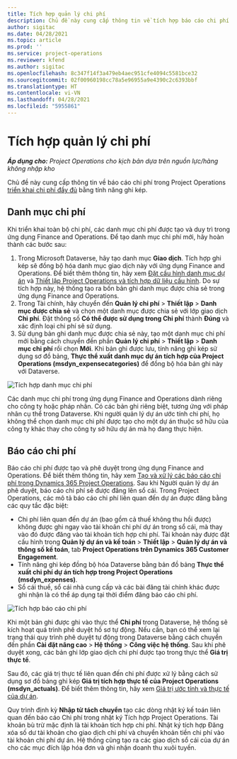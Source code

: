 ```yaml
---
title: Tích hợp quản lý chi phí
description: Chủ đề này cung cấp thông tin về tích hợp báo cáo chi phí trong Project Operations bằng tính năng ghi kép.
author: sigitac
ms.date: 04/28/2021
ms.topic: article
ms.prod: ''
ms.service: project-operations
ms.reviewer: kfend
ms.author: sigitac
ms.openlocfilehash: 8c347f14f3a479eb4aec951cfe4094c5581bce32
ms.sourcegitcommit: 02f00960198cc78a5e96955a9e4390c2c6393bbf
ms.translationtype: HT
ms.contentlocale: vi-VN
ms.lasthandoff: 04/28/2021
ms.locfileid: "5955861"
---
```

# <a name="expense-management-integration"></a>Tích hợp quản lý chi phí

_**Áp dụng cho:** Project Operations cho kịch bản dựa trên nguồn lực/hàng không nhập kho_

Chủ đề này cung cấp thông tin về báo cáo chi phí trong Project Operations [triển khai chi phí đầy đủ](../expense/expense-overview.md) bằng tính năng ghi kép.

## <a name="expense-categories"></a>Danh mục chi phí

Khi triển khai toàn bộ chi phí, các danh mục chi phí được tạo và duy trì trong ứng dụng Finance and Operations. Để tạo danh mục chi phí mới, hãy hoàn thành các bước sau:

1. Trong Microsoft Dataverse, hãy tạo danh mục **Giao dịch**. Tích hợp ghi kép sẽ đồng bộ hóa danh mục giao dịch này với ứng dụng Finance and Operations. Để biết thêm thông tin, hãy xem [Đặt cấu hình danh mục dự án](/dynamics365/project-operations/project-accounting/configure-project-categories) và [Thiết lập Project Operations và tích hợp dữ liệu cấu hình](resource-dual-write-setup-integration.md). Do sự tích hợp này, hệ thống tạo ra bốn bản ghi danh mục được chia sẻ trong ứng dụng Finance and Operations.
2. Trong Tài chính, hãy chuyển đến **Quản lý chi phí** > **Thiết lập** > **Danh mục được chia sẻ** và chọn một danh mục được chia sẻ với lớp giao dịch **Chi phí**. Đặt thông số **Có thể được sử dụng trong Chi phí** thành **Đúng** và xác định loại chi phí sẽ sử dụng.
3. Sử dụng bản ghi danh mục được chia sẻ này, tạo một danh mục chi phí mới bằng cách chuyển đến phần **Quản lý chi phí** > **Thiết lập** > **Danh mục chi phí** rồi chọn **Mới**. Khi bản ghi được lưu, tính năng ghi kép sử dụng sơ đồ bảng, **Thực thể xuất danh mục dự án tích hợp của Project Operations (msdyn\_expensecategories)** để đồng bộ hóa bản ghi này với Dataverse.

  ![Tích hợp danh mục chi phí](./media/DW6ExpenseCategories.png)

Các danh mục chi phí trong ứng dụng Finance and Operations dành riêng cho công ty hoặc pháp nhân. Có các bản ghi riêng biệt, tương ứng với pháp nhân cụ thể trong Dataverse. Khi người quản lý dự án ước tính chi phí, họ không thể chọn danh mục chi phí được tạo cho một dự án thuộc sở hữu của công ty khác thay cho công ty sở hữu dự án mà họ đang thực hiện. 

## <a name="expense-reports"></a>Báo cáo chi phí

Báo cáo chi phí được tạo và phê duyệt trong ứng dụng Finance and Operations. Để biết thêm thông tin, hãy xem [Tạo và xử lý các báo cáo chi phí trong Dynamics 365 Project Operations](/learn/modules/create-process-expense-reports/). Sau khi Người quản lý dự án phê duyệt, báo cáo chi phí sẽ được đăng lên sổ cái. Trong Project Operations, các mô tả báo cáo chi phí liên quan đến dự án được đăng bằng các quy tắc đặc biệt:

  - Chi phí liên quan đến dự án (bao gồm cả thuế không thu hồi được) không được ghi ngay vào tài khoản chi phí dự án trong sổ cái, mà thay vào đó được đăng vào tài khoản tích hợp chi phí. Tài khoản này được đặt cấu hình trong **Quản lý dự án và kế toán** > **Thiết lập** > **Quản lý dự án và thông số kế toán**, tab **Project Operations trên Dynamics 365 Customer Engagement**.
  - Tính năng ghi kép đồng bộ hóa Dataverse bằng bản đồ bảng **Thực thể xuất chi phí dự án tích hợp trong Project Operations (msdyn\_expenses)**.
  - Sổ cái thuế, sổ cái nhà cung cấp và các bài đăng tài chính khác được ghi nhận là có thể áp dụng tại thời điểm đăng báo cáo chi phí.

  ![Tích hợp báo cáo chi phí](./media/DW6ExpenseReports.png)

Khi một bản ghi được ghi vào thực thể **Chi phí** trong Dataverse, hệ thống sẽ kích hoạt quá trình phê duyệt hồ sơ tự động. Nếu cần, bạn có thể xem lại trạng thái quy trình phê duyệt tự động trong Dataverse bằng cách chuyển đến phần **Cài đặt nâng cao** > **Hệ thống** > **Công việc hệ thống**. Sau khi phê duyệt xong, các bản ghi lớp giao dịch chi phí được tạo trong thực thể **Giá trị thực tế**.

Sau đó, các giá trị thực tế liên quan đến chi phí được xử lý bằng cách sử dụng sơ đồ bảng ghi kép **Giá trị tích hợp thực tế của Project Operations (msdyn\_actuals)**. Để biết thêm thông tin, hãy xem [Giá trị ước tính và thực tế của dự án](resource-dual-write-estimates-actuals.md).

Quy trình định kỳ **Nhập từ tách chuyển** tạo các dòng nhật ký kế toán liên quan đến báo cáo Chi phí trong nhật ký Tích hợp Project Operations. Tài khoản bù trừ mặc định là tài khoản tích hợp chi phí. Nhật ký tích hợp Đăng xóa số dư tài khoản cho giao dịch chi phí và chuyển khoản tiền chi phí vào tài khoản chi phí dự án. Hệ thống cũng tạo ra các giao dịch sổ cái của dự án cho các mục đích lập hóa đơn và ghi nhận doanh thu xuôi tuyến.
